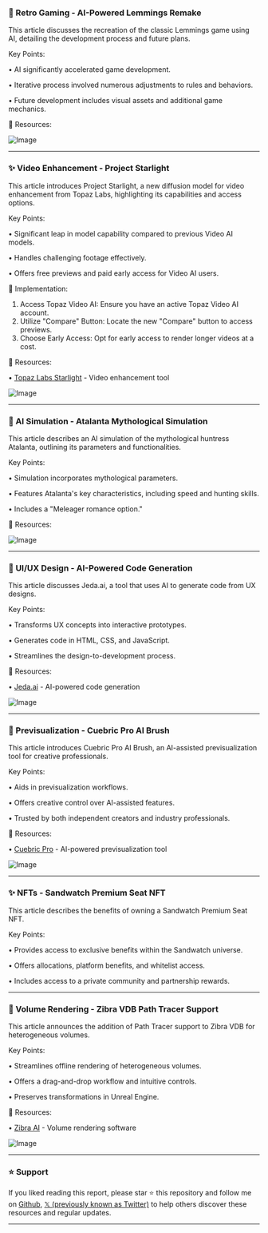 ### 🤖 Retro Gaming - AI-Powered Lemmings Remake

This article discusses the recreation of the classic Lemmings game using AI, detailing the development process and future plans.

Key Points:

•  AI significantly accelerated game development.

•  Iterative process involved numerous adjustments to rules and behaviors.

•  Future development includes visual assets and additional game mechanics.


🔗 Resources:

![Image](https://pbs.twimg.com/ext_tw_video_thumb/1892002432567369728/pu/img/HojeceOdVL6SH7d-.jpg)


---

### ✨ Video Enhancement - Project Starlight

This article introduces Project Starlight, a new diffusion model for video enhancement from Topaz Labs, highlighting its capabilities and access options.

Key Points:

•  Significant leap in model capability compared to previous Video AI models.

•  Handles challenging footage effectively.

•  Offers free previews and paid early access for Video AI users.


🚀 Implementation:

1. Access Topaz Video AI: Ensure you have an active Topaz Video AI account.
2. Utilize "Compare" Button: Locate the new "Compare" button to access previews.
3. Choose Early Access: Opt for early access to render longer videos at a cost.


🔗 Resources:

• [Topaz Labs Starlight](https://app.topazlabs.com/starlight) - Video enhancement tool

![Image](https://pbs.twimg.com/ext_tw_video_thumb/1892002175531823104/pu/img/2f77dfYpPvpNcDwB.jpg)


---

### 🤖 AI Simulation - Atalanta Mythological Simulation

This article describes an AI simulation of the mythological huntress Atalanta, outlining its parameters and functionalities.

Key Points:

•  Simulation incorporates mythological parameters.

•  Features Atalanta's key characteristics, including speed and hunting skills.

•  Includes a "Meleager romance option."


🔗 Resources:

![Image](https://pbs.twimg.com/media/GkG986vWcAAKLr8?format=png&name=360x360)


---

### 🚀 UI/UX Design - AI-Powered Code Generation

This article discusses Jeda.ai, a tool that uses AI to generate code from UX designs.

Key Points:

• Transforms UX concepts into interactive prototypes.

• Generates code in HTML, CSS, and JavaScript.

• Streamlines the design-to-development process.


🔗 Resources:

• [Jeda.ai](https://jeda.ai/generative-ai-transformation-ai-vision-alchemy…) - AI-powered code generation

![Image](https://pbs.twimg.com/ext_tw_video_thumb/1892001738929926144/pu/img/wo22qw5a11GMlIG4.jpg)


---

### 🚀 Previsualization - Cuebric Pro AI Brush

This article introduces Cuebric Pro AI Brush, an AI-assisted previsualization tool for creative professionals.

Key Points:

• Aids in previsualization workflows.

• Offers creative control over AI-assisted features.

• Trusted by both independent creators and industry professionals.


🔗 Resources:

• [Cuebric Pro](https://cuebric.com) - AI-powered previsualization tool

![Image](https://pbs.twimg.com/amplify_video_thumb/1892000645525221376/img/PODRezXh0p6fUhtu.jpg)


---

### ✨ NFTs - Sandwatch Premium Seat NFT

This article describes the benefits of owning a Sandwatch Premium Seat NFT.

Key Points:

• Provides access to exclusive benefits within the Sandwatch universe.

• Offers allocations, platform benefits, and whitelist access.

• Includes access to a private community and partnership rewards.


---

### 🤖 Volume Rendering - Zibra VDB Path Tracer Support

This article announces the addition of Path Tracer support to Zibra VDB for heterogeneous volumes.

Key Points:

• Streamlines offline rendering of heterogeneous volumes.

• Offers a drag-and-drop workflow and intuitive controls.

• Preserves transformations in Unreal Engine.


🔗 Resources:

• [Zibra AI](https://zibra.ai/zibravdb-pricing…) - Volume rendering software

![Image](https://pbs.twimg.com/ext_tw_video_thumb/1891886183262646273/pu/img/J8CuNhSzgnLYBxVz.jpg)


---

### ⭐️ Support

If you liked reading this report, please star ⭐️ this repository and follow me on [Github](https://github.com/Drix10), [𝕏 (previously known as Twitter)](https://x.com/DRIX_10_) to help others discover these resources and regular updates.

---